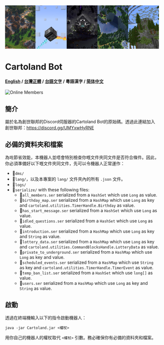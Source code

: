 ![Banner](Banner.jpg)

# Cartoland Bot
#### [English](https://github.com/AlexCai2019/Cartoland/blob/master/readme/README.md) / [台灣正體](https://github.com/AlexCai2019/Cartoland/blob/master/readme/README_tw.md) / [台語文字](https://github.com/AlexCai2019/Cartoland/blob/master/readme/README_ta.md) / 粵語漢字 / [简体中文](https://github.com/AlexCai2019/Cartoland/blob/master/readme/README_cn.md)

![Online Members](https://discord.com/api/guilds/886936474723950603/widget.png)

## 簡介
屬於名為創世聯邦的Discord伺服器的Cartoland Bot的原始碼。透過此連結加入創世聯邦：https://discord.gg/UMYxwHyRNE

## 必備的資料夾和檔案
為咗節省效能，本機器人並唔會特別檢查你嘅文件夾同文件是否符合條件。因此，你必須準備好以下嘅文件夾同文件，先可以令機器人正常運作：
- 📁`dms/`
- 📁`lang/`，以及本專案的 `lang/` 文件夾內的所有 `.json` 文件。
- 📁`logs/`
- 📁`serialize/` with these following files:
  - 📄`all_members.ser` serialized from a `HashSet` which use `Long` as value.
  - 📄`birthday_map.ser` serialized from a `HashMap` which use `Long` as key and `cartoland.utilities.TimerHandle.Birthday` as value.
  - 📄`has_start_message.ser` serialized from a `HashSet` which use `Long` as value.
  - 📄`idled_questions.ser` serialized from a `HashSet` which use `Long` as value.
  - 📄`introduction.ser` serialized from a `HashMap` which use `Long` as key and `String` as value.
  - 📄`lottery_data.ser` serialized from a `HashMap` which use `Long` as key and `cartoland.utilities.CommandBlocksHandle.LotteryData` as value.
  - 📄`private_to_underground.ser` serialized from a `HashMap` which use `Long` as key and value.
  - 📄`scheduled_events.ser` serialized from a `HashMap` which use `String` as key and `cartoland.utilities.TimerHandle.TimerEvent` as value.
  - 📄`temp_ban_list.ser` serialized from a `HashSet` which use `long[]` as value.
  - 📄`users.ser` serialized from a `HashMap` which use `Long` as key and `String` as value.

## 啟動
透過在終端機輸入以下的指令啟動機器人：
```
java -jar Cartoland.jar <權杖>
```
用你自己的機器人的權杖取代 `<權杖>` 引數。務必確保你有必備的資料夾和檔案。